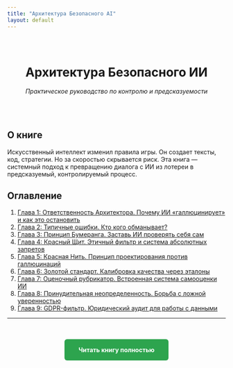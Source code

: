 ```yaml
---
title: "Архитектура Безопасного AI"
layout: default
---
```


<div style="text-align: center; margin: 5rem 0;">
  <h1>Архитектура Безопасного ИИ</h1>
  <p><em>Практическое руководство по контролю и предсказуемости</em></p>
</div>

## О книге

Искусственный интеллект изменил правила игры. Он создает тексты, код, стратегии. Но за скоростью скрывается риск. Эта книга — системный подход к превращению диалога с ИИ из лотереи в предсказуемый, контролируемый процесс.

## Оглавление

1. [Глава 1: Ответственность Архитектора. Почему ИИ «галлюцинирует» и как это остановить](book.md#глава-1-ответственность-архитектора-почему-ии-галлюцинирует-и-как-это-остановить)
2. [Глава 2: Типичные ошибки. Кто кого обманывает?](book.md#глава-2-типичные-ошибки-кто-кого-обманывает)
3. [Глава 3: Принцип Бумеранга. Заставь ИИ проверять себя сам](book.md#глава-3-принцип-бумеранга-заставь-ии-проверять-себя-сам)
4. [Глава 4: Красный Щит. Этичный фильтр и система абсолютных запретов](book.md#глава-4-красный-щит-этичный-фильтр-и-система-абсолютных-запретов)
5. [Глава 5: Красная Нить. Принцип проектирования против галлюцинаций](book.md#глава-5-красная-нить-принцип-проектирования-против-галлюцинаций)
6. [Глава 6: Золотой стандарт. Калибровка качества через эталоны](book.md#глава-6-золотой-стандарт-калибровка-качества-через-эталоны)
7. [Глава 7: Оценочный рубрикатор. Встроенная система самооценки ИИ](book.md#глава-7-оценочный-рубрикатор-встроенная-система-самооценки-ии)
8. [Глава 8: Принудительная неопределенность. Борьба с ложной уверенностью](book.md#глава-8-принудительная-неопределенность-борьба-с-ложной-уверенностью)
9. [Глава 9: GDPR-фильтр. Юридический аудит для работы с данными](book.md#глава-9-gdpr-фильтр-юридический-аудит-для-работы-с-данными)

---

<div style="text-align: center; margin-top: 4rem;">
  <a href="book.md" style="background: #2da44e; color: white; padding: 1rem 2rem; text-decoration: none; border-radius: 6px; font-weight: bold;">Читать книгу полностью</a>
</div>
